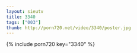 ```yaml
--- 
layout: sieutv
title: 3340
tags: ["003"]
thumb: http://porn720.net/video/3340/poster.jpg
---
```

{% include porn720 key="3340" %} 

